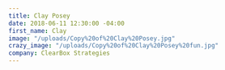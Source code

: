 ```yaml
---
title: Clay Posey
date: 2018-06-11 12:30:00 -04:00
first_name: Clay
image: "/uploads/Copy%20of%20Clay%20Posey.jpg"
crazy_image: "/uploads/Copy%20of%20Clay%20Posey%20fun.jpg"
company: ClearBox Strategies
---
```


